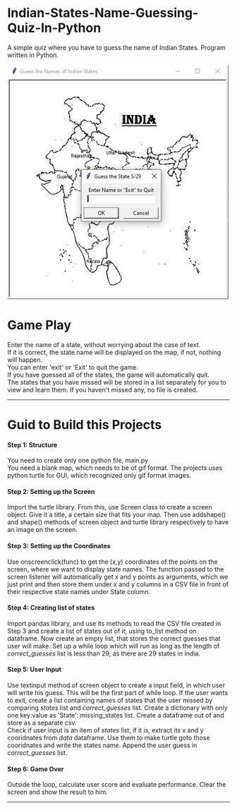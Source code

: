 # Indian-States-Name-Guessing-Quiz-In-Python
A simple quiz where you have to guess the name of Indian States. Program written in Python.

<div>
  <img src="./code_output.JPG" alt='Code Output'>
</div>

# Game Play
Enter the name of a state, without worrying about the case of text. <br>
If it is correct, the state name will be displayed on the map, if not, nothing will happen. <br>
You can enter 'exit' or 'Exit' to quit the game. <br>
If you have guessed all of the states, the game will automatically quit. <br>
The states that you have missed will be stored in a list separately for you to view and learn them. If you haven't missed any, no file is created.

<hr>

# Guid to Build this Projects

<h4> Step 1: Structure </h4>
<p>
  You need to create only one python file, main.py <br>
  You need a blank map, which needs to be of gif format. The projects uses python turtle for GUI, which recognized only gif format images.
</p>

<h4> Step 2: Setting up the Screen </h4>
<p>
  Import the turtle library. From this, use Screen class to create a screen object. Give it a title, a certain size that fits your map. Then use addshape() and shape() methods of screen object and turtle library respectively to have an image on the screen.
</p>

<h4> Step 3: Setting up the Coordinates </h4>
<p>
  Use onscreenclick(func) to get the (x,y) coordinates of the points on the screen, where we want to display state names. The function passed to the screen listener will automatically get x and y points as arguments, which we just print and then store them under x and y columns in a CSV file in front of their respective state names under State column.
</p>

<h4> Step 4: Creating list of states </h4>
<p>
  Import pandas library, and use its methods to read the CSV file created in Step 3 and create a list of states out of it, using to_list method on dataframe.
  Now create an empty list, that stores the correct guesses that user will make. Set up a while loop which will run as long as the length of <em>correct_guesses</em> list is less than 29, as there are 29 states in India.
</p>

<h4> Step 5: User Input </h4>
<p>
  Use textinput method of screen object to create a input field, in which user will write his guess. This will be the first part of while loop. If the user wants to exit, create a list containing names of states that the user missed by comparing <em>states</em> list and <em>correct_guesses</em> list. Create a dictionary with only one key:value as 'State': missing_states list. Create a dataframe out of and store as a separate csv. <br>
  Check if user input is an item of <em>states</em> list, if it is, extract its x and y cooridnates from <em>data</em> dataframe. Use them to make turtle goto those cooridnates and write the states name. Append the user guess in <em>correct_guesses</em> list.
</p>

<h4> Step 6: Game Over </h4>
<p>
  Outside the loop, calculate user score and evaluate performance. Clear the screen and show the result to him.
</p>

<hr>
